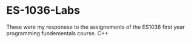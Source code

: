 # ES-1036-Labs
These were my responese to the assignements of the ES1036 first year programming fundementals course. C++
